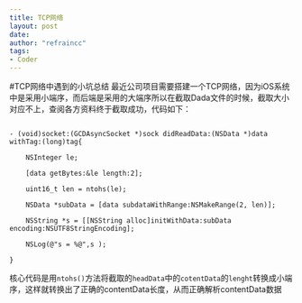 ```yaml
---
title: TCP网络
layout: post
date:  
author: "refraincc"
tags:
- Coder
---
```



#TCP网络中遇到的小坑总结
最近公司项目需要搭建一个TCP网络，因为iOS系统中是采用小端序，而后端是采用的大端序所以在截取Dada文件的时候，截取大小对应不上，查阅各方资料终于截取成功，代码如下：

```dash

- (void)socket:(GCDAsyncSocket *)sock didReadData:(NSData *)data withTag:(long)tag{
    
    NSInteger le;
    
    [data getBytes:&le length:2];
        
    uint16_t len = ntohs(le);

    NSData *subData = [data subdataWithRange:NSMakeRange(2, len)];
    
    NSString *s = [[NSString alloc]initWithData:subData encoding:NSUTF8StringEncoding];
    
    NSLog(@"s = %@",s );
    
}

```

核心代码是用`ntohs()`方法将截取的`headData`中的`cotentData`的`lenght`转换成小端序，这样就转换出了正确的contentData长度，从而正确解析contentData数据

